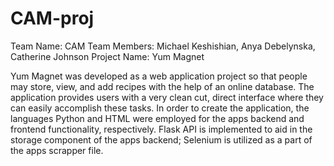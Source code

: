 # CAM-proj
Team Name: CAM 
Team Members: Michael Keshishian, Anya Debelynska, Catherine Johnson 
Project Name: Yum Magnet

Yum Magnet was developed as a web application project so that people may store, view, and add recipes with the help of an online database. 
The application provides users with a very clean cut, direct interface where they can easily accomplish these tasks.
In order to create the application, the languages Python and HTML were employed for the apps backend and frontend functionality, respectively.
Flask API is implemented to aid in the storage component of the apps backend; Selenium is utilized as a part of the apps scrapper file. 
